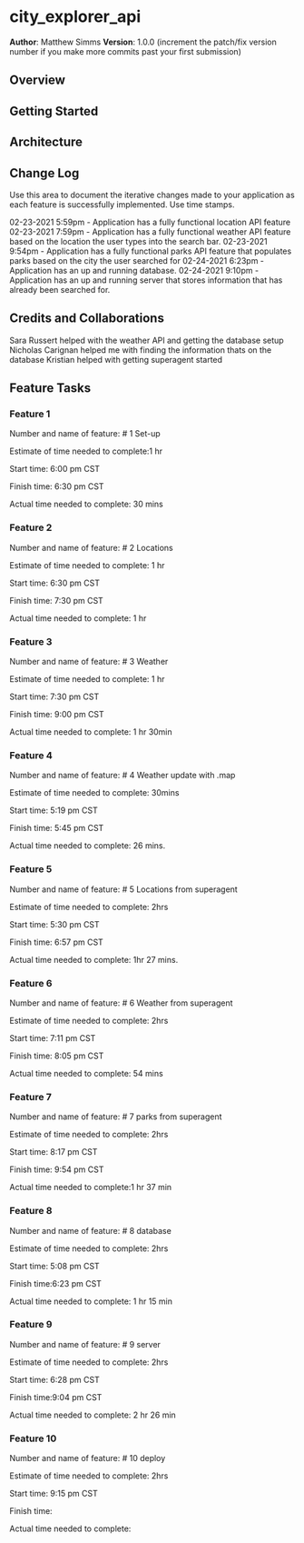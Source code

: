 # city_explorer_api

**Author**: Matthew Simms
**Version**: 1.0.0 (increment the patch/fix version number if you make more commits past your first submission)

## Overview
<!-- Provide a high level overview of what this application is and why you are building it, beyond the fact that it's an assignment for this class. (i.e. What's your problem domain?) -->

## Getting Started
<!-- What are the steps that a user must take in order to build this app on their own machine and get it running? -->

## Architecture
<!-- Provide a detailed description of the application design. What technologies (languages, libraries, etc) you're using, and any other relevant design information. -->

## Change Log

Use this area to document the iterative changes made to your application as each feature is successfully implemented. Use time stamps.

02-23-2021 5:59pm - Application has a fully functional location API feature
02-23-2021 7:59pm - Application has a fully functional weather API feature based on the location the user types into the search bar.
02-23-2021 9:54pm - Application has a fully functional parks API feature that populates parks based on the city the user searched for
02-24-2021 6:23pm - Application has an up and running database. 
02-24-2021 9:10pm - Application has an up and running server that stores information that has already been searched for.

## Credits and Collaborations

Sara Russert helped with the weather API and getting the database setup
Nicholas Carignan helped me with finding the information thats on the database
Kristian  helped with getting superagent started



## Feature Tasks 

### Feature 1
Number and name of feature: # 1 Set-up

Estimate of time needed to complete:1 hr

Start time: 6:00 pm CST

Finish time: 6:30 pm CST

Actual time needed to complete: 30 mins

### Feature 2
Number and name of feature: # 2 Locations

Estimate of time needed to complete: 1 hr

Start time: 6:30 pm CST

Finish time: 7:30 pm CST

Actual time needed to complete: 1 hr

### Feature 3
Number and name of feature: # 3 Weather

Estimate of time needed to complete: 1 hr

Start time: 7:30 pm CST

Finish time: 9:00 pm CST

Actual time needed to complete: 1 hr 30min

### Feature 4
Number and name of feature: # 4 Weather update with .map

Estimate of time needed to complete: 30mins

Start time: 5:19 pm CST

Finish time: 5:45 pm CST

Actual time needed to complete: 26 mins. 

### Feature 5
Number and name of feature: # 5 Locations from superagent

Estimate of time needed to complete: 2hrs

Start time: 5:30 pm CST

Finish time: 6:57 pm CST

Actual time needed to complete: 1hr 27 mins. 

### Feature 6
Number and name of feature: # 6 Weather from superagent

Estimate of time needed to complete: 2hrs

Start time: 7:11 pm CST

Finish time: 8:05 pm CST

Actual time needed to complete: 54 mins  

### Feature 7
Number and name of feature: # 7 parks from superagent

Estimate of time needed to complete: 2hrs

Start time: 8:17 pm CST

Finish time: 9:54 pm CST

Actual time needed to complete:1 hr 37 min

### Feature 8
Number and name of feature: # 8 database

Estimate of time needed to complete: 2hrs

Start time: 5:08 pm CST

Finish time:6:23 pm CST

Actual time needed to complete: 1 hr 15 min

### Feature 9
Number and name of feature: # 9 server

Estimate of time needed to complete: 2hrs

Start time: 6:28 pm CST

Finish time:9:04 pm CST

Actual time needed to complete: 2 hr 26 min

### Feature 10
Number and name of feature: # 10 deploy

Estimate of time needed to complete: 2hrs

Start time: 9:15 pm CST

Finish time:

Actual time needed to complete: 
